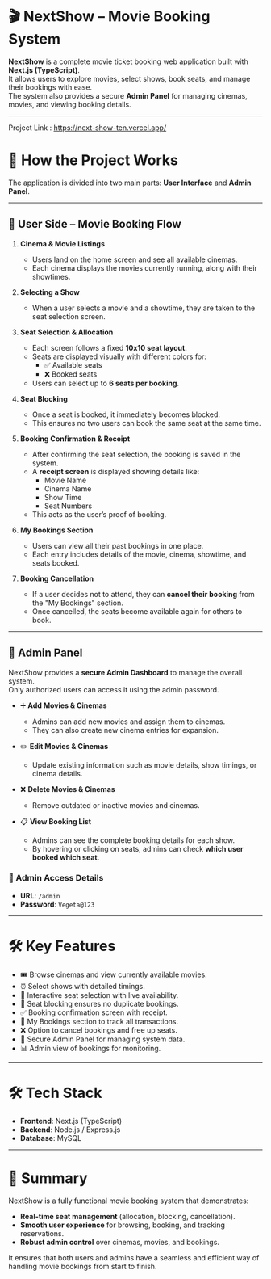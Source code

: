 # 🎬 NextShow – Movie Booking System  

**NextShow** is a complete movie ticket booking web application built with **Next.js (TypeScript)**.  
It allows users to explore movies, select shows, book seats, and manage their bookings with ease.  
The system also provides a secure **Admin Panel** for managing cinemas, movies, and viewing booking details.  

---
Project Link : https://next-show-ten.vercel.app/

# 🚀 How the Project Works  

The application is divided into two main parts: **User Interface** and **Admin Panel**.  

---

## 👤 User Side – Movie Booking Flow  

1. **Cinema & Movie Listings**  
   - Users land on the home screen and see all available cinemas.  
   - Each cinema displays the movies currently running, along with their showtimes.  

2. **Selecting a Show**  
   - When a user selects a movie and a showtime, they are taken to the seat selection screen.  

3. **Seat Selection & Allocation**  
   - Each screen follows a fixed **10x10 seat layout**.  
   - Seats are displayed visually with different colors for:  
     - ✅ Available seats  
     - ❌ Booked seats  
   - Users can select up to **6 seats per booking**.  

4. **Seat Blocking**  
   - Once a seat is booked, it immediately becomes blocked.  
   - This ensures no two users can book the same seat at the same time.  

5. **Booking Confirmation & Receipt**  
   - After confirming the seat selection, the booking is saved in the system.  
   - A **receipt screen** is displayed showing details like:  
     - Movie Name  
     - Cinema Name  
     - Show Time  
     - Seat Numbers  
   - This acts as the user’s proof of booking.  

6. **My Bookings Section**  
   - Users can view all their past bookings in one place.  
   - Each entry includes details of the movie, cinema, showtime, and seats booked.  

7. **Booking Cancellation**  
   - If a user decides not to attend, they can **cancel their booking** from the "My Bookings" section.  
   - Once cancelled, the seats become available again for others to book.  

---

## 🔑 Admin Panel  

NextShow provides a **secure Admin Dashboard** to manage the overall system.  
Only authorized users can access it using the admin password.  

- ➕ **Add Movies & Cinemas**  
  - Admins can add new movies and assign them to cinemas.  
  - They can also create new cinema entries for expansion.  

- ✏️ **Edit Movies & Cinemas**  
  - Update existing information such as movie details, show timings, or cinema details.  

- ❌ **Delete Movies & Cinemas**  
  - Remove outdated or inactive movies and cinemas.  

- 📋 **View Booking List**  
  - Admins can see the complete booking details for each show.  
  - By hovering or clicking on seats, admins can check **which user booked which seat**.  

### 🔐 Admin Access Details  
- **URL**: `/admin`  
- **Password**: `Vegeta@123`  

---

# 🛠️ Key Features  

- 🎟️ Browse cinemas and view currently available movies.  
- ⏰ Select shows with detailed timings.  
- 💺 Interactive seat selection with live availability.  
- 🛑 Seat blocking ensures no duplicate bookings.  
- ✅ Booking confirmation screen with receipt.  
- 📂 My Bookings section to track all transactions.  
- ❌ Option to cancel bookings and free up seats.  
- 🔑 Secure Admin Panel for managing system data.  
- 📊 Admin view of bookings for monitoring.  

---

# 🛠️ Tech Stack  

- **Frontend**: Next.js (TypeScript)  
- **Backend**: Node.js / Express.js  
- **Database**: MySQL  

---

# 📌 Summary  

NextShow is a fully functional movie booking system that demonstrates:  
- **Real-time seat management** (allocation, blocking, cancellation).  
- **Smooth user experience** for browsing, booking, and tracking reservations.  
- **Robust admin control** over cinemas, movies, and bookings.  

It ensures that both users and admins have a seamless and efficient way of handling movie bookings from start to finish.  
